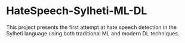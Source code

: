 # HateSpeech-Sylheti-ML-DL
This project presents the first attempt at hate speech detection in the Sylheti language using both traditional ML and modern DL techniques.
